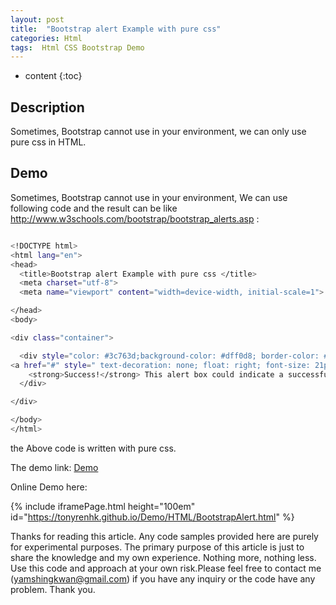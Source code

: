 ```yaml
---
layout: post
title:  "Bootstrap alert Example with pure css"
categories: Html
tags:  Html CSS Bootstrap Demo
---
```

* content
{:toc}


## Description

Sometimes, Bootstrap cannot use in your environment, we can only use pure css in HTML.





## Demo

Sometimes, Bootstrap cannot use in your environment, We can use following code and the result can be like http://www.w3schools.com/bootstrap/bootstrap_alerts.asp :

```sh

<!DOCTYPE html>
<html lang="en">
<head>
  <title>Bootstrap alert Example with pure css </title>
  <meta charset="utf-8">
  <meta name="viewport" content="width=device-width, initial-scale=1">

</head>
<body>

<div class="container">

  <div style="color: #3c763d;background-color: #dff0d8; border-color: #d6e9c6;padding: 15px; margin-bottom: 20px; border: 1px solid transparent; border-radius: 4px;">
<a href="#" style=" text-decoration: none; float: right; font-size: 21px; font-weight: 700; line-height: 1; color: #000; text-shadow: 0 1px 0 #fff; filter: alpha(opacity=20); opacity: .2;" data-dismiss="alert" aria-label="close">&times;</a>
    <strong>Success!</strong> This alert box could indicate a successful or positive action.
  </div>

</div>

</body>
</html>

```
the Above code is written with pure css.

The demo link: [Demo](https://tonyrenhk.github.io/Demo/HTML/BootstrapAlert.html) 

Online Demo here:

{% include iframePage.html height="100em" id="https://tonyrenhk.github.io/Demo/HTML/BootstrapAlert.html" %}


Thanks for reading this article. Any code samples provided here are purely for experimental purposes. The primary purpose of this article is just to share the knowledge and my own experience. Nothing more, nothing less. Use this code and approach at your own risk.Please feel free to contact me (yamshingkwan@gmail.com) if you have any inquiry or the code have any problem. Thank you.



